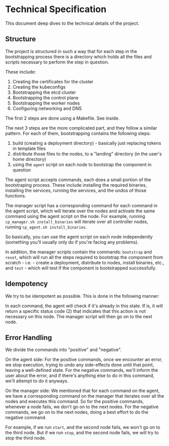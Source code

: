 # Technical Specification

This document deep dives to the technical details of the project.

## Structure

The project is structured in such a way that for each step in the bootstrapping process there is
a directory which holds all the files and scripts necessary to perform the step in question.

These include:
1. Creating the certificates for the cluster
2. Creating the kubeconfigs
3. Bootstrapping the etcd cluster
4. Bootstrapping the control plane
5. Bootstrapping the worker nodes
6. Configuring networking and DNS

The first 2 steps are done using a Makefile. See inside.

The next 3 steps are the more complicated part, and they follow a similar pattern.
For each of them, bootstrapping contains the following steps:
1. build (creating a deployment directory) - basically just replacing tokens in template files
2. distribute those files to the nodes, to a "landing" directory (in the user's home directory)
3. using the `agent` script on each node to bootstrap the component in question

The agent script accepts commands, each does a small portion of the bootstraping process.
These include installing the required binaries, installing the services, running the services,
and the undos of those functions.

The manager script has a corresponding command for each command in the agent script, which will 
iterate over the nodes and activate the same  command using the agent script on the node. 
For example, running `cp_manager.sh install_binaries` will iterate over all controller nodes, running `cp_agent.sh install_binaries`.

So basically, you can use the agent script on each node independently (something you'll usually only do if you're facing any problems).

In addition, the manager scripts contain the commands: `bootstrap` and `reset`, which will 
run all the steps required to bootstrap the component from scratch - i.e. - create a deployment, 
distribute to nodes, install binaries, etc., and `test` - which will test if the component is bootstrapped successfully.


## Idempotency
We try to be idempotent as possible. This is done in the following manner:

In each command, the agent will check if it's already in this state. If is,
it will return a specific status code (2) that indicates that this action 
is not necessary on this node. The manager script will then go on to the next node.

## Error Handling
We divide the commands into "positive" and "negative".

On the agent side:
For the positive commands, once we encounter an error, we stop execution,
trying to undo any side-effects done until that point, leaving a well-defined state.
For the negative commands, we'll inform the user about the error, and if there's
anything else to do in this command, we'll attempt to do it anyways.

On the manager side:
We mentioned that for each command on the agent, we have a corresponding command on the manager
that iterates over all the nodes and executes this command.
So for the positive commands, whenever a node fails, we don't go on to the next nodes.
For the negative commands, we go on to the next nodes, doing a best effort to do the negative command.

For example, if we run `start`, and the second node fails, we won't go on to the third node.
But if we run `stop`, and the second node fails, we will try to stop the third node.

